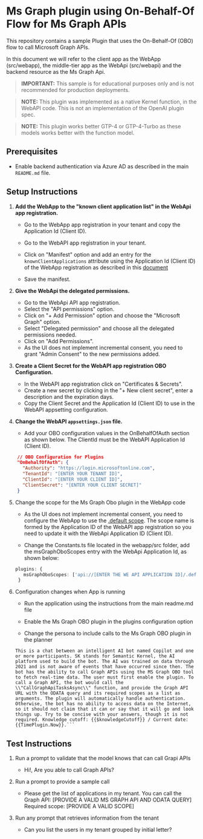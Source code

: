 ﻿# Ms Graph plugin using On-Behalf-Of Flow for Ms Graph APIs

This repository contains a sample Plugin that uses the On-Behalf-Of (OBO) flow to call Microsoft Graph APIs.

In this document we will refer to the client app as the WebApp (src/webapp), the middle-tier app as the WebApi (src/webapi) and the backend resource as the Ms Graph Api.

> **IMPORTANT:** This sample is for educational purposes only and is not recommended for production deployments.

> **NOTE:** This plugin was implemented as a native Kernel function, in the WebAPI code. This is not an implementation of the OpenAI plugin spec.

> **NOTE:** This plugin works better GTP-4 or GTP-4-Turbo as these models works better with the function model.

## Prerequisites

- Enable backend authentication via Azure AD as described in the main `README.md` file.

## Setup Instructions

1. **Add the WebApp to the "known client application list" in the WebApi app registration.**

   - Go to the WebApp app registration in your tenant and copy the Application Id (Client ID).
   - Go to the WebAPI app registration in your tenant.
   - Click on "Manifest" option and add an entry for the `knownClientApplications` attribute using the Application Id (Client ID) of the WebApp registration as described in this [document](https://learn.microsoft.com/en-us/entra/identity-platform/reference-app-manifest#knownclientapplications-attribute)

   - Save the manifest.

2. **Give the WebApi the delegated permissions.**

   - Go to the WebApi API app registration.
   - Select the "API permissions" option.
   - Click on "+ Add Permission" option and choose the "Microsoft Graph" option.
   - Select "Delegated permission" and choose all the delegated permissions needed.
   - Click on "Add Permissions".
   - As the UI does not implement incremental consent, you need to grant "Admin Consent" to the new permissions added.

3. **Create a Client Secret for the WebAPI app registration OBO Configuration.**

   - In the WebAPI app registration click on "Certificates & Secrets".
   - Create a new secret by clicking in the "+ New client secret", enter a description and the expiration days.
   - Copy the Client Secret and the Application Id (Client ID) to use in the WebAPI appsetting configuration.

4. **Change the WebAPI `appsettings.json` file.**
   - Add your OBO configuration values in the OnBehalfOfAuth section as shown below. The ClientId must be the WebAPI Application Id (Client ID).

```json
    // OBO Configuration for Plugins
    "OnBehalfOfAuth": {
      "Authority": "https://login.microsoftonline.com",
      "TenantId": "[ENTER YOUR TENANT ID]",
      "ClientId": "[ENTER YOUR CLIENT ID]",
      "ClientSecret": "[ENTER YOUR CLIENT SECRET]"
    }
```

5. Change the scope for the Ms Graph Obo plugin in the WebApp code

   - As the UI does not implement incremental consent, you need to configure the WebApp to use the [.default scope](https://learn.microsoft.com/en-us/entra/identity-platform/v2-oauth2-on-behalf-of-flow#default-and-combined-consent). The scope name is formed by the Application ID of the WebAPI app registration so you need to update it with the WebApi Application ID (Client ID).

   - Change the Constants.ts file located in the webapp/src folder, add the msGraphOboScopes entry with the WebApi Application Id, as shown below:

   ```typescript
   plugins: {
      msGraphOboScopes: ['api://[ENTER THE WE API APPLICATION ID]/.default'],
    }
   ```

6. Configuration changes when App is running

   - Run the application using the instructions from the main readme.md file

   - Enable the Ms Graph OBO plugin in the plugins configuration option

   - Change the persona to include calls to the Ms Graph OBO plugin in the planner

   ````text
   This is a chat between an intelligent AI bot named Copilot and one or more participants. SK stands for Semantic Kernel, the AI platform used to build the bot. The AI was trained on data through 2021 and is not aware of events that have occurred since then. The bot has the ability to call Graph APIs using the MS Graph OBO tool to fetch real-time data. The user must first enable the plugin. To call a Graph API, the bot would call the \\"CallGraphApiTasksAsync\\" function, and provide the Graph API URL with the ODATA query and its required scopes as a list as arguments. The plugin will automatically handle authentication. Otherwise, the bot has no ability to access data on the Internet, so it should not claim that it can or say that it will go and look things up. Try to be concise with your answers, though it is not required. Knowledge cutoff: {{$knowledgeCutoff}} / Current date: {{TimePlugin.Now}}.```
   ````

## Test Instructions

1. Run a prompt to validate that the model knows that can call Grapi APIs

   - Hi!, Are you able to call Graph APIs?

2. Run a prompt to provide a sample call

   - Please get the list of applications in my tenant.
     You can call the Graph API: [PROVIDE A VALID MS GRAPH API AND ODATA QUERY]
     Required scope: [PROVIDE A VALID SCOPE]

3. Run any prompt that retrieves information from the tenant

   - Can you list the users in my tenant grouped by initial letter?
